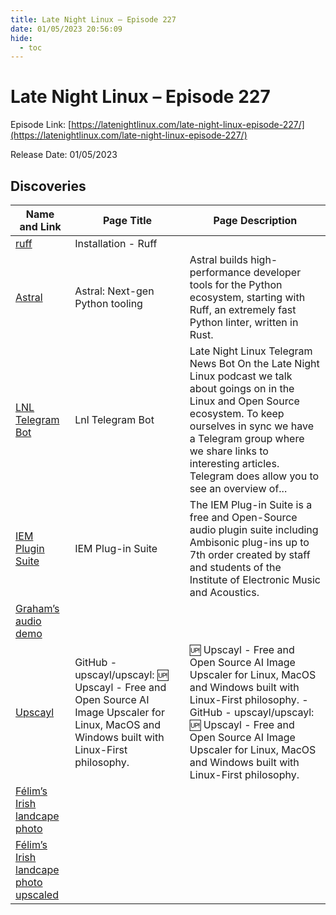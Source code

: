 ```yaml
---
title: Late Night Linux – Episode 227
date: 01/05/2023 20:56:09
hide:
  - toc
---
```


# Late Night Linux – Episode 227

Episode Link: [https://latenightlinux.com/late-night-linux-episode-227/](https://latenightlinux.com/late-night-linux-episode-227/)

Release Date: 01/05/2023

## Discoveries

| Name and Link | Page Title | Page Description |
| ------------- | ---------- | ---------------- |
| [ruff](https://beta.ruff.rs/docs/installation/) | Installation - Ruff |  |
| [Astral](https://astral.sh/) | Astral: Next-gen Python tooling | Astral builds high-performance developer tools for the Python ecosystem, starting with Ruff, an extremely fast Python linter, written in Rust. |
| [LNL Telegram Bot](https://www.whizzy.org/2023-04-22-lnl-telegram-bot/) | Lnl Telegram Bot | Late Night Linux Telegram News Bot On the Late Night Linux podcast we talk about goings on in the Linux and Open Source ecosystem. To keep ourselves in sync we have a Telegram group where we share links to interesting articles. Telegram does allow you to see an overview of... |
| [IEM Plugin Suite](https://plugins.iem.at) | IEM Plug-in Suite | The IEM Plug-in Suite is a free and Open-Source audio plugin suite including Ambisonic plug-ins up to 7th order created by staff and students of the <br/> Institute of Electronic Music and Acoustics. |
| [Graham’s audio demo](https://traffic.libsyn.com/latenightlinux/LNL227-Graham-Discovery.mp3) |  |  |
| [Upscayl](https://github.com/upscayl/upscayl) | GitHub - upscayl/upscayl: 🆙 Upscayl - Free and Open Source AI Image Upscaler for Linux, MacOS and Windows built with Linux-First philosophy. | 🆙 Upscayl - Free and Open Source AI Image Upscaler for Linux, MacOS and Windows built with Linux-First philosophy. - GitHub - upscayl/upscayl: 🆙 Upscayl - Free and Open Source AI Image Upscaler for Linux, MacOS and Windows built with Linux-First philosophy. |
| [Félim’s Irish landcape photo](https://latenightlinux.com/wp-content/uploads/ireland.jpg) |  |  |
| [Félim’s Irish landcape photo upscaled](https://latenightlinux.com/wp-content/uploads/ireland-upscaled.jpg) |  |  |